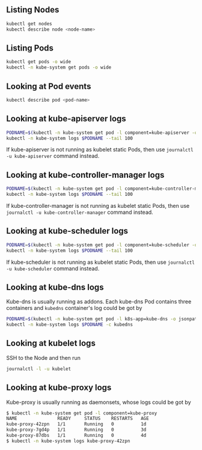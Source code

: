## Listing Nodes

```sh
kubectl get nodes
kubectl describe node <node-name>
```

## Listing Pods

```sh
kubectl get pods -o wide
kubectl -n kube-system get pods -o wide
```

## Looking at Pod events

```sh
kubectl describe pod <pod-name>
```

## Looking at kube-apiserver logs

```sh
PODNAME=$(kubectl -n kube-system get pod -l component=kube-apiserver -o jsonpath='{.items[0].metadata.name}')
kubectl -n kube-system logs $PODNAME --tail 100
```

If kube-apiserver is not running as kubelet static Pods, then use `journalctl -u kube-apiserver` command instead.

## Looking at kube-controller-manager logs

```sh
PODNAME=$(kubectl -n kube-system get pod -l component=kube-controller-manager -o jsonpath='{.items[0].metadata.name}')
kubectl -n kube-system logs $PODNAME --tail 100
```

If kube-controller-manager is not running as kubelet static Pods, then use `journalctl -u kube-controller-manager` command instead.

## Looking at kube-scheduler logs

```sh
PODNAME=$(kubectl -n kube-system get pod -l component=kube-scheduler -o jsonpath='{.items[0].metadata.name}')
kubectl -n kube-system logs $PODNAME --tail 100
```

If kube-scheduler is not running as kubelet static Pods, then use `journalctl -u kube-scheduler` command instead.

## Looking at kube-dns logs

Kube-dns is usually running as addons. Each kube-dns Pod contains three containers and `kubedns` container's log could be got by

```sh
PODNAME=$(kubectl -n kube-system get pod -l k8s-app=kube-dns -o jsonpath='{.items[0].metadata.name}')
kubectl -n kube-system logs $PODNAME -c kubedns
```

## Looking at kubelet logs

SSH to the Node and then run

```sh
journalctl -l -u kubelet
```

## Looking at kube-proxy logs

Kube-proxy is usually running as daemonsets, whose logs could be got by

```sh
$ kubectl -n kube-system get pod -l component=kube-proxy
NAME               READY     STATUS    RESTARTS   AGE
kube-proxy-42zpn   1/1       Running   0          1d
kube-proxy-7gd4p   1/1       Running   0          3d
kube-proxy-87dbs   1/1       Running   0          4d
$ kubectl -n kube-system logs kube-proxy-42zpn
```

